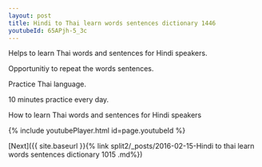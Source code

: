 ```yaml
---
layout: post
title: Hindi to Thai learn words sentences dictionary 1446 
youtubeId: 65APjh-5_3c
---
```

 
 
Helps to learn Thai words and sentences for Hindi speakers.

Opportunitiy to repeat the words sentences. 

Practice Thai language. 
 
10 minutes practice every day. 
 
How to learn Thai words and sentences for Hindi speakers 
 
{% include youtubePlayer.html id=page.youtubeId %}
 
 
[Next]({{ site.baseurl }}{% link  split2/_posts/2016-02-15-Hindi to thai learn words sentences dictionary 1015 .md%})
 
